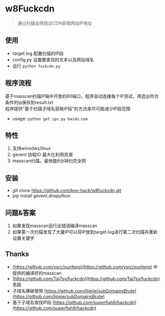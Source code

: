 # w8Fuckcdn
> 通过扫描全网绕过CDN获取网站IP地址

## 使用
- target.log 配置扫描的IP段
- config.py 设置要查找的文本以及网站域名
- 运行 `python fuckcdn.py` 

## 程序流程
基于masscan扫描IP端中开放的80端口，程序自动连接每个IP测试，筛选出符合条件的ip保存到result.txt  
程序提供"基于扫描子域名获取IP段"的方法来尽可能减少IP段范围  
- usage: `python get_ips.py baidu.com`

## 特性
1. 支持winodws/linux
2. gevent 协程IO 最大化利用资源
3. masscan扫描，最快能6分钟扫完全网

## 安装
- git clone https://github.com/boy-hack/w8fuckcdn.git
- pip install gevent,dnspython

## 问题&答案
1. 如果发现masscan运行出错请编译masscan
2. 如果第一次扫描发现了大量IP可以将IP放到target.log进行第二次扫描并重新设置关键字

## Thanks
- [https://github.com/ysrc/xunfeng](https://github.com/ysrc/xunfeng) 中提供的编译好的masscan
- [https://github.com/Tai7sy/fuckcdn](https://github.com/Tai7sy/fuckcdn) 思路
- 子域名爆破使用 [https://github.com/lijiejie/subDomainsBrute](https://github.com/lijiejie/subDomainsBrute)
- 基于子域名查找IP段 [https://github.com/superfish9/hackcdn](https://github.com/superfish9/hackcdn)